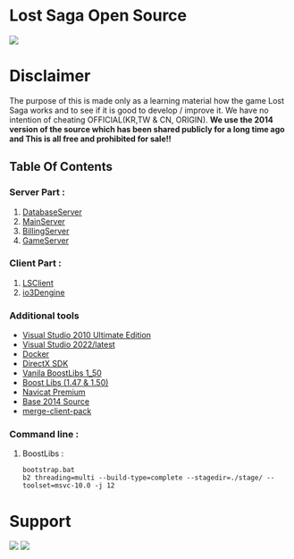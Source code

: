 # Lost Saga Open Source
<a href="#" target="blank"><img src="https://wallpapercave.com/wp/wp1899234.jpg" /></a>

# Disclaimer
<p>The purpose of this is made only as a learning material how the game Lost Saga works and to see if it is good to develop / improve it. We have no intention of cheating OFFICIAL(KR,TW & CN, ORIGIN). <b>We use the 2014 version of the source which has been shared publicly for a long time ago and This is all free and prohibited for sale!!</b></p>

## Table Of Contents

### Server Part :
 1. [DatabaseServer](https://github.com/LSFDC/ls-dbagentsvr)
 2. [MainServer](https://github.com/LSFDC/ls-mainsvr)
 3. [BillingServer](https://github.com/LSFDC/ls-billingsvr)
 4. [GameServer](https://github.com/LSFDC/ls-gamesvr)

### Client Part :
 1. [LSClient](https://github.com/LSFDC/ls-client)
 2. [io3Dengine](https://github.com/LSFDC/io3Dengine)

### Additional tools
 - [Visual Studio 2010 Ultimate Edition](https://my.visualstudio.com/Downloads?q=visual%20studio%202010%20Ultimate&wt.mc_id=o~msft~vscom~older-downloads)
 - [Visual Studio 2022/latest](https://visualstudio.microsoft.com/vs/)
 - [Docker](https://www.docker.com/)
 - [DirectX SDK](https://www.microsoft.com/en-us/download/details.aspx?id=6812)
 - [Vanila BoostLibs 1_50](https://www.boost.org/users/history/version_1_50_0.html)
 - [Boost Libs (1.47 & 1.50)](https://drive.google.com/file/d/1e9ScaC8e1-HDANzx_m-LNBMHj-1JNktA/view?usp=sharing)
 - [Navicat Premium](https://discord.com/channels/1087610713821958184/1102622792534470747/1102623066229592176)
 - [Base 2014 Source](https://drive.google.com/file/d/1kUgJKnl6CeoCsSUpEkD7qIMF7aix7dbR/view)
 - [merge-client-pack](https://drive.google.com/file/d/1XW8TpDMp8FkK3fcG0Zh5zr5izTbbWX-j/view)

### Command line :
 1. BoostLibs :
    ```
    bootstrap.bat
    b2 threading=multi --build-type=complete --stagedir=./stage/ --toolset=msvc-10.0 -j 12
    ```

# Support
<p>
    <a href="https://discord.gg/b5MeZxYEZf" target="blank"><img src="https://img.shields.io/badge/Discord-30302f?style=flat&logo=discord" /></a>
     <a href="https://www.youtube.com/@lsfdyt" target="blank"><img src="https://img.shields.io/badge/YouTube-red?style=flat&logo=youtube&logoColor=white" /></a>
</p>

